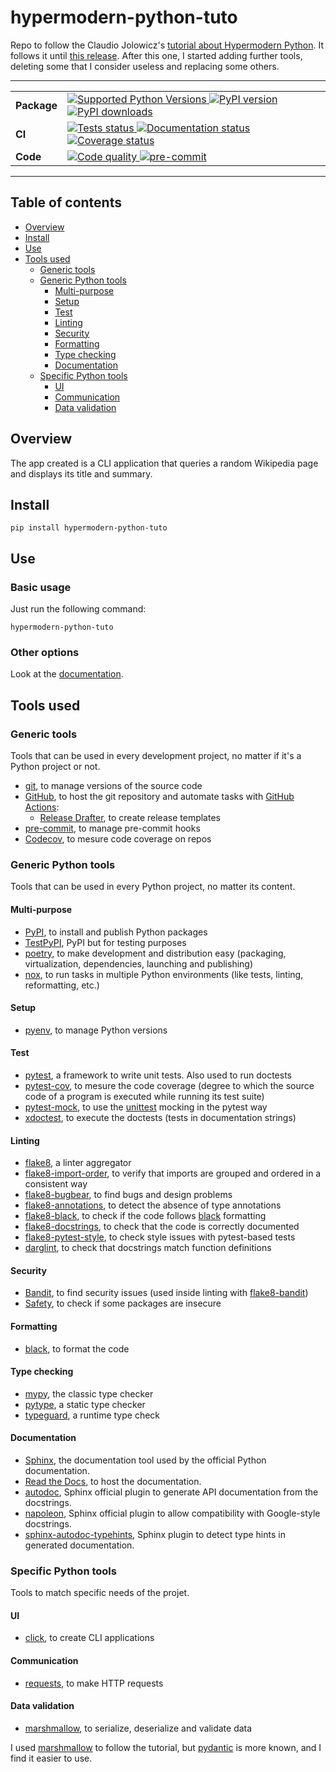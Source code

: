 # hypermodern-python-tuto

Repo to follow the Claudio Jolowicz's [tutorial about Hypermodern Python](https://cjolowicz.github.io/posts/hypermodern-python-01-setup/).
It follows it until [this release](https://github.com/le-chartreux/hypermodern-python-tuto/releases/tag/v1.0.3). After this one, I started adding further tools, deleting some that I consider useless and replacing some others.

---

<table>
    <tr>
        <td>
            <b>Package</b>
        </td>
        <td>
            <a href="https://pypi.org/project/hypermodern-python-tuto/">
                <img src="https://img.shields.io/pypi/pyversions/hypermodern-python-tuto.svg" alt="Supported Python Versions">
            </a>
            <a href="https://pypi.org/project/hypermodern-python-tuto/">
                <img src="https://img.shields.io/pypi/v/hypermodern-python-tuto.svg" alt="PyPI version">
            </a>
            <a href="https://pypi.org/project/hypermodern-python-tuto/">
                <img src="https://img.shields.io/pypi/dm/hypermodern-python-tuto.svg" alt="PyPI downloads">
            </a>
        </td>
    </tr>
    <tr>
        <td>
            <b>CI</b>
        </td>
        <td>
            <a href="https://github.com/le-chartreux/hypermodern-python-tuto/actions?workflow=Tests">
                <img src="https://github.com/le-chartreux/hypermodern-python-tuto/workflows/Tests/badge.svg" alt="Tests status">
            </a>
            <a href="https://hypermodern-python-tuto.readthedocs.io/">
                <img src="https://readthedocs.org/projects/hypermodern-python-tuto/badge/" alt="Documentation status">
            </a>
            <a href="https://codecov.io/gh/le-chartreux/hypermodern-python-tuto">
                <img src="https://codecov.io/gh/le-chartreux/hypermodern-python-tuto/branch/master/graph/badge.svg" alt="Coverage status">
            </a>
        </td>
    </tr>
    <tr>
        <td>
            <b>Code</b>
        </td>
        <td>
            <a href="https://github.com/psf/black">
                <img src="https://img.shields.io/badge/code%20style-black-000000.svg" alt="Code quality">
            </a>
            <a href="https://github.com/pre-commit/pre-commit">
                <img src="https://img.shields.io/badge/pre--commit-enabled-brightgreen" alt="pre-commit">
            </a>
        </td>
    </tr>
</table>

---

## Table of contents

- [Overview](#overview)
- [Install](#install)
- [Use](#use)
- [Tools used](#tools-used)
  - [Generic tools](#generic-tools)
  - [Generic Python tools](#generic-python-tools)
    - [Multi-purpose](#multi-purpose)
    - [Setup](#setup)
    - [Test](#test)
    - [Linting](#linting)
    - [Security](#security)
    - [Formatting](#formatting)
    - [Type checking](#type-checking)
    - [Documentation](#documentation)
  - [Specific Python tools](#specific-python-tools)
    - [UI](#ui)
    - [Communication](#communication)
    - [Data validation](#data-validation)

## Overview

The app created is a CLI application that queries a random Wikipedia page and displays its title and summary.

## Install

```shell
pip install hypermodern-python-tuto
```

## Use

### Basic usage

Just run the following command:

```shell
hypermodern-python-tuto
```

### Other options

Look at the [documentation](https://hypermodern-python-tuto.readthedocs.io/).

## Tools used

### Generic tools

Tools that can be used in every development project, no matter if it's a Python project or not.

- [git](https://git-scm.com/), to manage versions of the source code
- [GitHub](https://github.com/le-chartreux/hypermodern-python-tuto), to host the git repository and automate tasks with [GitHub Actions](https://docs.github.com/en/actions):
  - [Release Drafter](https://github.com/marketplace/actions/release-drafter), to create release templates
- [pre-commit](https://pre-commit.com/), to manage pre-commit hooks
- [Codecov](https://about.codecov.io/), to mesure code coverage on repos

### Generic Python tools

Tools that can be used in every Python project, no matter its content.

#### Multi-purpose

- [PyPI](https://pypi.org/), to install and publish Python packages
- [TestPyPI](https://pypi.org/), PyPI but for testing purposes
- [poetry](https://python-poetry.org/), to make development and distribution easy (packaging, virtualization, dependencies, launching and publishing)
- [nox](https://nox.thea.codes/en/stable/), to run tasks in multiple Python environments (like tests, linting, reformatting, etc.)

#### Setup

- [pyenv](https://github.com/pyenv/pyenv), to manage Python versions

#### Test

- [pytest](https://docs.pytest.org/en/latest/), a framework to write unit tests. Also used to run doctests
- [pytest-cov](https://pytest-cov.readthedocs.io/en/latest/), to mesure the code coverage (degree to which the source code of a program is executed while running its test suite)
- [pytest-mock](https://pytest-mock.readthedocs.io/en/latest/), to use the [unittest](https://docs.python.org/3/library/unittest.html) mocking in the pytest way
- [xdoctest](https://pypi.org/project/xdoctest/), to execute the doctests (tests in documentation strings)

#### Linting

- [flake8](https://flake8.pycqa.org/en/latest/), a linter aggregator
- [flake8-import-order](https://github.com/PyCQA/flake8-import-order), to verify that imports are grouped and ordered in a consistent way
- [flake8-bugbear](https://github.com/PyCQA/flake8-bugbear), to find bugs and design problems
- [flake8-annotations](https://pypi.org/project/flake8-annotations/), to detect the absence of type annotations
- [flake8-black](https://pypi.org/project/flake8-black/), to check if the code follows [black](https://black.readthedocs.io/en/stable/) formatting
- [flake8-docstrings](https://pypi.org/project/flake8-docstrings/), to check that the code is correctly documented
- [flake8-pytest-style](https://pypi.org/project/flake8-pytest-style/), to check style issues with pytest-based tests
- [darglint](https://pypi.org/project/darglint/), to check that docstrings match function definitions

#### Security

- [Bandit](https://bandit.readthedocs.io/en/latest/), to find security issues (used inside linting with [flake8-bandit](https://pypi.org/project/flake8-bandit/))
- [Safety](https://pyup.io/safety/), to check if some packages are insecure

#### Formatting

- [black](https://black.readthedocs.io/en/stable/), to format the code

#### Type checking

- [mypy](https://mypy-lang.org/), the classic type checker
- [pytype](https://google.github.io/pytype/), a static type checker
- [typeguard](https://typeguard.readthedocs.io/en/latest/), a runtime type check

#### Documentation

- [Sphinx](https://www.sphinx-doc.org/en/master/), the documentation tool used by the official Python documentation.
- [Read the Docs](https://readthedocs.org/), to host the documentation.
- [autodoc](https://www.sphinx-doc.org/en/master/usage/extensions/autodoc.html), Sphinx official plugin to generate API documentation from the docstrings.
- [napoleon](https://www.sphinx-doc.org/en/master/usage/extensions/napoleon.html), Sphinx official plugin to allow compatibility with Google-style docstrings.
- [sphinx-autodoc-typehints](https://pypi.org/project/sphinx-autodoc-typehints/), Sphinx plugin to detect type hints in generated documentation.

### Specific Python tools

Tools to match specific needs of the projet.

#### UI

- [click](https://click.palletsprojects.com/en/8.1.x/), to create CLI applications

#### Communication

- [requests](https://requests.readthedocs.io/en/latest/), to make HTTP requests

#### Data validation

- [marshmallow](https://marshmallow.readthedocs.io/en/stable/), to serialize, deserialize and validate data

I used [marshmallow](https://marshmallow.readthedocs.io/en/stable/) to follow the tutorial, but  [pydantic](https://docs.pydantic.dev/) is more known, and I find it easier to use.
